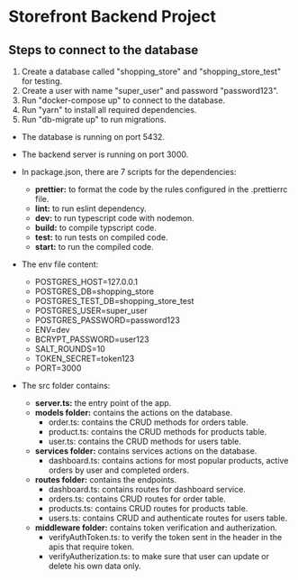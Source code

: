 # Storefront Backend Project
## Steps to connect to the database
 1. Create a database called "shopping_store" and "shopping_store_test" for testing.
 2. Create a user with name "super_user" and password "password123".
 3. Run "docker-compose up" to connect to the database.
 4. Run "yarn" to install all required dependencies.
 4. Run "db-migrate up" to run migrations.

* The database is running on port 5432.
* The backend server is running on port 3000.

* In package.json, there are 7 scripts for the dependencies:
  - **prettier:** to format the code by the rules configured in the .prettierrc file.
  - **lint:** to run eslint dependency.
  - **dev:** to run typescript code with nodemon.
  - **build:** to compile typscript code.
  - **test:** to run tests on compiled code.
  - **start:** to run the compiled code.

* The env file content:
    - POSTGRES_HOST=127.0.0.1
    - POSTGRES_DB=shopping_store
    - POSTGRES_TEST_DB=shopping_store_test
    - POSTGRES_USER=super_user
    - POSTGRES_PASSWORD=password123
    - ENV=dev
    - BCRYPT_PASSWORD=user123
    - SALT_ROUNDS=10
    - TOKEN_SECRET=token123
    - PORT=3000

* The src folder contains:
  - **server.ts:** the entry point of the app.
  - **models folder:** contains the actions on the database.
    - order.ts: contains the CRUD methods for orders table.
    - product.ts: contains the CRUD methods for products table.
    - user.ts: contains the CRUD methods for users table.
  - **services folder:** contains services actions on the database.
    - dashboard.ts: contains actions for most popular products, active orders by user and completed orders. 
  - **routes folder:** contains the endpoints.
    - dashboard.ts: contains routes for dashboard service.
    - orders.ts: contains CRUD routes for order table.
    - products.ts: contains CRUD routes for products table.
    - users.ts: contains CRUD and authenticate routes for users table.
  - **middleware folder:** contains token verification and autherization.
    - verifyAuthToken.ts: to verify the token sent in the header in the apis that require token.
    - verifyAutherization.ts: to make sure that user can update or delete his own data only.
   


